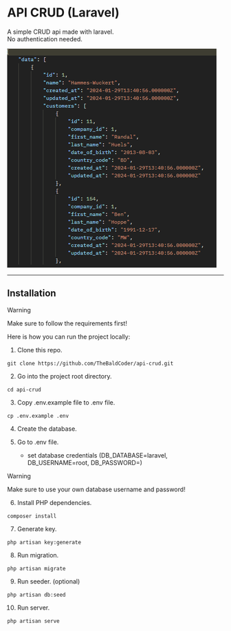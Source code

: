 <h1>API CRUD (Laravel)</h1>

A simple CRUD api made with laravel. <br />
No authentication needed.

![Alt text](api.png)

<hr>
<h2>Installation</h2>

> [!WARNING]  
> Make sure to follow the requirements first!

<p>Here is how you can run the project locally:</p>

1. Clone this repo.

```
git clone https://github.com/TheBaldCoder/api-crud.git
```

2. Go into the project root directory.

```
cd api-crud
```

3. Copy .env.example file to .env file.

```
cp .env.example .env
```


4. Create the database.

5. Go to .env file.

    * set database credentials (DB_DATABASE=laravel, DB_USERNAME=root, DB_PASSWORD=)

> [!WARNING]  
> Make sure to use your own database username and password!


6. Install PHP dependencies.
```
composer install
```

7. Generate key.
```
php artisan key:generate
```

8. Run migration.
```
php artisan migrate
```

9. Run seeder. (optional)
```
php artisan db:seed
```

10. Run server.
```
php artisan serve
```

